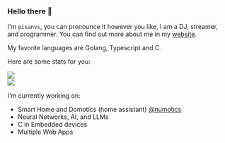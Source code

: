 ### Hello there 👋

I'm `pisanvs`, you can pronounce it however you like, I am a DJ, streamer, and programmer. You can
find out more about me in my [website](https://pisanvs.cl).

My favorite languages are Golang, Typescript and C.

Here are some stats for you:

![](https://github-readme-stats.vercel.app/api/top-langs/?username=pisanvs&langs_count=5&exclude_repo=pisanvs.cl&theme=github_dark)  
![](https://github-readme-stats.vercel.app/api?username=pisanvs&show_icons=true&theme=github_dark)

I'm currently working on:
  - Smart Home and Domotics (home assistant) [@numotics](https://github.com/numotics) 
  - Neural Networks, AI, and LLMs
  - C in Embedded devices
  - Multiple Web Apps


<!--
**pisanvs/pisanvs** is a ✨ _special_ ✨ repository because its `README.md` (this file) appears on your GitHub profile.

Here are some ideas to get you started:

- 🔭 I’m currently working on ...
- 🌱 I’m currently learning ...
- 👯 I’m looking to collaborate on ...
- 🤔 I’m looking for help with ...
- 💬 Ask me about ...
- 📫 How to reach me: ...
- 😄 Pronouns: ...
- ⚡ Fun fact: ...
-->
